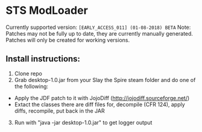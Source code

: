 # STS ModLoader #
Currently supported version: `[EARLY_ACCESS_011] (01-08-2018) BETA`
Note: Patches may not be fully up to date, they are currently manually generated. Patches will only be created for working versions.

## Install instructions: ##
1. Clone repo
2. Grab desktop-1.0.jar from your Slay the Spire steam folder and do one of the following:
  * Apply the JDF patch to it with JojoDiff (http://jojodiff.sourceforge.net/)
  * Extact the classes there are diff files for, decompile (CFR 124), apply diffs, recompile, put back in the JAR
3. Run with "java -jar desktop-1.0.jar" to get logger output
